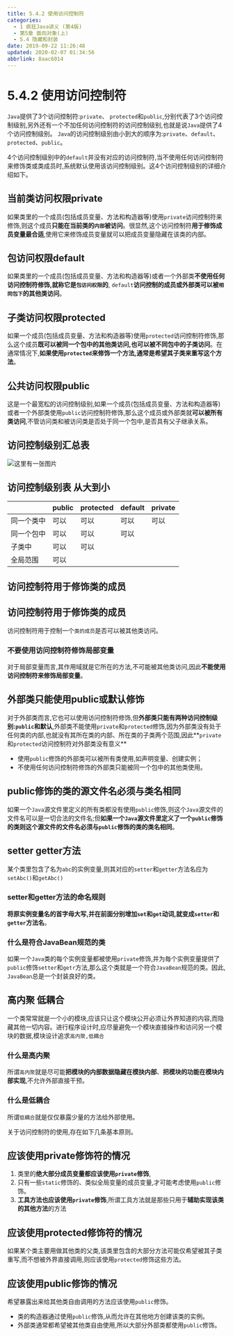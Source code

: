 ```yaml
---
title: 5.4.2 使用访问控制符
categories: 
  - 1 疯狂Java讲义 (第4版)
  - 第5章 面向对象(上)
  - 5.4 隐藏和封装
date: 2019-09-22 11:26:48
updated: 2020-02-07 01:34:56
abbrlink: 8aac6014
---
```

# 5.4.2 使用访问控制符 #
`Java`提供了3个访问控制符:`private`、 `protected`和`public`,分别代表了3个访问控制级别,另外还有一个不加任何访问控制符的访问控制级别,也就是说`Java`提供了4个访问控制级别。
`Java`的访问控制级别由小到大的顺序为:`private`、`default`、`protected`、`public`。

4个访问控制级别中的`default`并没有对应的访问控制符,当不使用任何访问控制符来修饰类或类成员时,系统默认使用该访问控制级别。这4个访问控制级别的详细介绍如下。
## 当前类访问权限private ##
如果类里的一个成员(包括成员变量、方法和构造器等)使用`private`访问控制符来修饰,则这个成员**只能在当前类的`内部`被访问**。很显然,这个访问控制符**用于修饰成员变量最合适**,使用它来修饰成员变量就可以把成员变量隐藏在该类的内部。
## 包访问权限default ##
如果类里的一个成员(包括成员变量、方法和构造器等)或者一个外部类**不使用任何访问控制符修饰,就称它是`包访问权限`的**, `default`**访问控制的成员或外部类可以被`相同包下`的其他类访问**。
## 子类访问权限protected ##
如果一个成员(包括成员变量、方法和构造器等)使用`protected`访问控制符修饰,那么这个成员**既可以被同一个包中的其他类访问,也可以被不同包中的子类访问**。在通常情况下,**如果使用`protected`来修饰一个方法,通常是希望其子类来重写这个方法**。
## 公共访问权限public ##
这是一个最宽松的访问控制级别,如果一个成员(包括成员变量、方法和构造器等)或者一个外部类使用`public`访问控制符修饰,那么这个成员或外部类就**可以被所有类访问**,不管访问类和被访问类是否处于同一个包中,是否具有父子继承关系。
## 访问控制级别汇总表 ##
![这里有一张图片](https://image-1257720033.cos.ap-shanghai.myqcloud.com/blog/readbooknote/FangKuangJavaJiangYi4/ch5/2.png)

## 访问控制级别表 从大到小

||public|protected|default|private|
|:--|:--|:--|:--|:--|
|同一个类中|可以|可以|可以|可以|
|同一个包中|可以|可以|可以||
|子类中|可以|可以|||
|全局范围|可以||||


## 访问控制符用于修饰类的成员 ##
## 访问控制符用于修饰类的成员 ##
访问控制符用于控制一个`类的成员`是否可以被其他类访问。
### 不要使用访问控制符修饰局部变量 ###
对于局部变量而言,其作用域就是它所在的方法,不可能被其他类访问,因此**不能使用访问控制符来修饰局部变量**。
## 外部类只能使用public或默认修饰 ##
对于外部类而言,它也可以使用访问控制符修饰,但**外部类只能有两种访问控制级别:`public`和默认**,外部类不能使用`private`和`protected`修饰,因为外部类没有处于任何类的内部,也就没有其所在类的内部、所在类的子类两个范围,因此**`private`和`protected`访问控制符对外部类没有意义**
- 使用`public`修饰的外部类可以被所有类使用,如声明变量、创建实例；
- 不使用任何访问控制符修饰的外部类只能被同一个包中的其他类使用。

## public修饰的类的源文件名必须与类名相同 ##
如果一个`Java`源文件里定义的所有类都没有使用`public`修饰,则这个`Java`源文件的文件名可以是一切合法的文件名;但**如果一个`Java`源文件里定义了一个`public`修饰的类则这个源文件的文件名必须与`public`修饰的类的类名相同**。

## setter getter方法 ##
某个类里包含了名为`abc`的实例变量,则其对应的`setter`和`getter`方法名应为`setAbc()`和`getAbc()`
### setter和getter方法的命名规则 ###
**将原实例变量名的首字母大写,并在前面分别增加`set`和`get`动词,就变成`setter`和`getter`方法名**。
### 什么是符合JavaBean规范的类 ###
如果一个`Java`类的每个实例变量都被使用`private`修饰,并为毎个实例变量提供了`public`修饰`setter`和`getr`方法,那么这个类就是一个符合`JavaBean`规范的类。因此, `JavaBean`总是一个封装良好的类。
## 高内聚 低耦合 ##
一个类常常就是一个小的模块,应该只让这个模块公开必须让外界知道的内容,而隐藏其他一切内容。进行程序设计时,应尽量避免一个模块直接操作和访问另一个模块的数据,模块设计追求`高内聚,低耦合`
### 什么是高内聚 ###
所谓`高内聚`就是尽可能**把模块的内部数据隐藏在模抉内部**、**把模块的功能在模块内部实现**,不允许外部直接干预。
### 什么是低耦合 ###
所谓`低耦合`就是仅仅暴露少量的方法给外部使用。

关于访问控制符的使用,存在如下几条基本原则。
## 应该使用private修饰符的情况 ##
1. 类里的**绝大部分成员变量都应该使用`private`修饰**,
2. 只有一些`static`修饰的、类似全局变量的成员变量,才可能考虑使用`public`修饰。
3. **工具方法也应该使用`private`修饰**,所谓工具方法就是那些只用于**辅助实现该类的其他方法**的方法

## 应该使用protected修饰符的情况 ##
如果某个类主要用做其他类的父类,该类里包含的大部分方法可能仅希望被其子类重写,而不想被外界直接调用,则应该使用`protected`修饰这些方法。
## 应该使用public修饰的情况 ##
希望暴露出来给其他类自由调用的方法应该使用`public`修饰。
- 类的构造器通过使用`public`修饰,从而允许在其他地方创建该类的实例。
- 外部类通常都希望被其他类自由使用,所以大部分外部类都使用`public`修饰。
